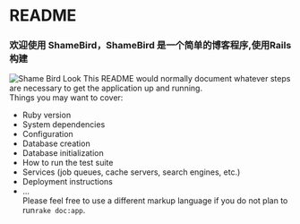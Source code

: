 # README
### 欢迎使用 ShameBird，ShameBird 是一个简单的博客程序,使用Rails构建
![Shame Bird Look](http://7xi85m.com1.z0.glb.clouddn.com/ShameBirdLook.jpg)
This README would normally document whatever steps are necessary to get the application up and running.  
Things you may want to cover:  
-	Ruby version
-	System dependencies
-	Configuration
-	Database creation
-	Database initialization
-	How to run the test suite
-	Services (job queues, cache servers, search engines, etc.)
-	Deployment instructions
-	...  
Please feel free to use a different markup language if you do not plan to run`rake doc:app`.

